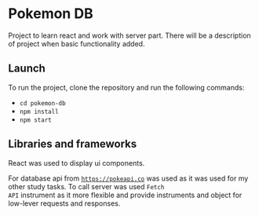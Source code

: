 # Pokemon DB

Project to learn react and work with server part. There will be a description of project when basic functionality added.

## Launch

To run the project, clone the repository and run the following commands:

<ul>
<li><code>cd pokemon-db</code></li>
<li><code>npm install</code></li>
<li><code>npm start</code></li>
</ul>

## Libraries and frameworks

React was used to display ui components. 

For database api from <code>https://pokeapi.co</code> was used as it was used for my other study tasks. 
To call server was used <code>Fetch API</code> instrument as it more flexible and provide instruments and object for low-lever requests and responses.